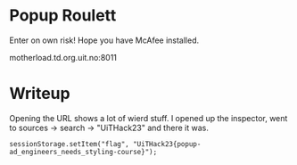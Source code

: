 # Popup Roulett

Enter on own risk! Hope you have McAfee installed.

motherload.td.org.uit.no:8011

# Writeup

Opening the URL shows a lot of wierd stuff. I opened up the inspector, went to sources -> search -> "UiTHack23" and there it was. 

```
sessionStorage.setItem("flag", "UiTHack23{popup-ad_engineers_needs_styling-course}");
```